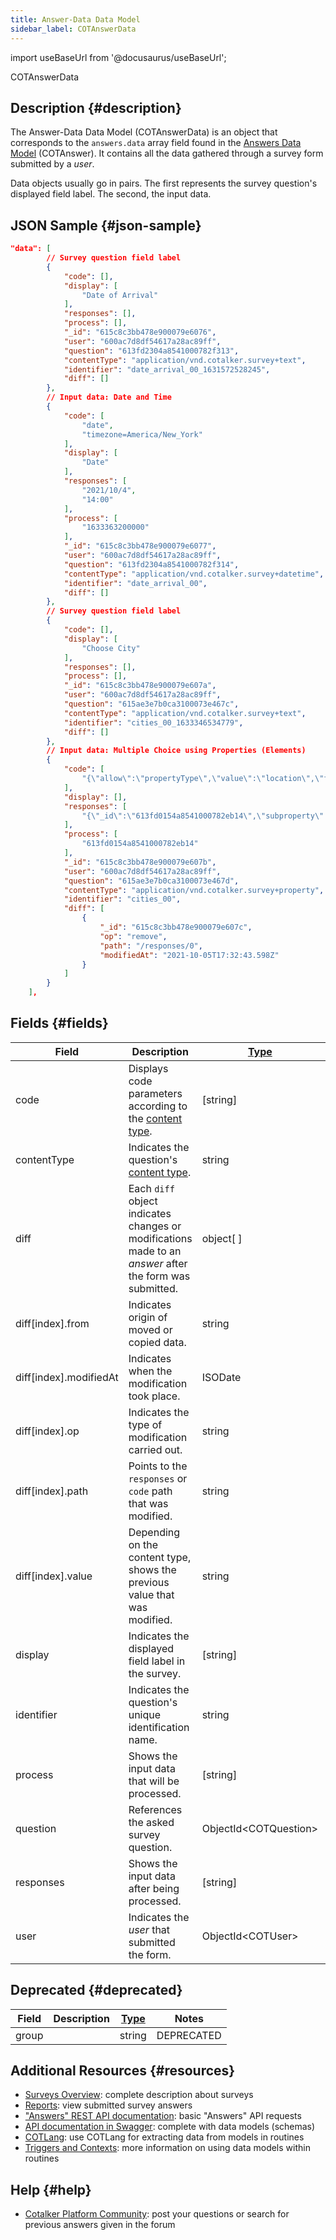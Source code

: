 ```yaml
---
title: Answer-Data Data Model
sidebar_label: COTAnswerData
---
```

import useBaseUrl from '@docusaurus/useBaseUrl'; 

<span className="hero__subtitle">COTAnswerData</span>

## Description {#description}

The Answer-Data Data Model (COTAnswerData) is an object that corresponds to the `answers.data` array field found in the [Answers Data Model](/docs/documentation/models/surveys/model_answers) (COTAnswer). It contains all the data gathered through a survey form submitted by a _user_.

Data objects usually go in pairs. The first represents the survey question's displayed field label. The second, the input data.

## JSON Sample {#json-sample}

```json
"data": [
        // Survey question field label
        {
            "code": [],
            "display": [
                "Date of Arrival"
            ],
            "responses": [],
            "process": [],
            "_id": "615c8c3bb478e900079e6076",
            "user": "600ac7d8df54617a28ac89ff",
            "question": "613fd2304a8541000782f313",
            "contentType": "application/vnd.cotalker.survey+text",
            "identifier": "date_arrival_00_1631572528245",
            "diff": []
        },
        // Input data: Date and Time
        {
            "code": [
                "date",
                "timezone=America/New_York"
            ],
            "display": [
                "Date"
            ],
            "responses": [
                "2021/10/4",
                "14:00"
            ],
            "process": [
                "1633363200000"
            ],
            "_id": "615c8c3bb478e900079e6077",
            "user": "600ac7d8df54617a28ac89ff",
            "question": "613fd2304a8541000782f314",
            "contentType": "application/vnd.cotalker.survey+datetime",
            "identifier": "date_arrival_00",
            "diff": []
        },
        // Survey question field label
        {
            "code": [],
            "display": [
                "Choose City"
            ],
            "responses": [],
            "process": [],
            "_id": "615c8c3bb478e900079e607a",
            "user": "600ac7d8df54617a28ac89ff",
            "question": "615ae3e7b0ca3100073e467c",
            "contentType": "application/vnd.cotalker.survey+text",
            "identifier": "cities_00_1633346534779",
            "diff": []
        },
        // Input data: Multiple Choice using Properties (Elements)
        {
            "code": [
                "{\"allow\":\"propertyType\",\"value\":\"location\",\"filter\":\"*\"}"
            ],
            "display": [],
            "responses": [
                "{\"_id\":\"613fd0154a8541000782eb14\",\"subproperty\":[],\"isActive\":true,\"name\":nyc_00\",\"display\":\"New York\"},\"propertyType\":\"location\",\"600ac7d8df5461626aac89c0\",\"createdAt\":\"2021-09-13T22:26:29.673Z\",\":\"2021-09-13T22:26:29.686Z\"}"
            ],
            "process": [
                "613fd0154a8541000782eb14"
            ],
            "_id": "615c8c3bb478e900079e607b",
            "user": "600ac7d8df54617a28ac89ff",
            "question": "615ae3e7b0ca3100073e467d",
            "contentType": "application/vnd.cotalker.survey+property",
            "identifier": "cities_00",
            "diff": [
                {
                    "_id": "615c8c3bb478e900079e607c",
                    "op": "remove",
                    "path": "/responses/0",
                    "modifiedAt": "2021-10-05T17:32:43.598Z"
                }
            ]
        }
    ],
```

## Fields {#fields}

| Field | Description | [Type](/docs/documentation/models/overview_model#data-types) | Notes |
| ---- | ---- | ---- | ---- |
| code | Displays code parameters according to the [content type](/docs/documentation/models/surveys/model_questionContentType). | [string] | [Click here](/docs/documentation/admin/tips/survey_gps_response) for an example using `survey+gps` content type. |
| contentType | Indicates the question's [content type](/docs/documentation/models/surveys/model_questionContentType). | string | |
| diff | Each `diff` object indicates changes or modifications made to an _answer_ after the form was submitted. | object[ ] | The `diff` field follows [RFC6902](https://datatracker.ietf.org/doc/html/rfc6902) standards. |
| diff[index].from | Indicates origin of moved or copied data. | string | Not present in all operations. |
| diff[index].modifiedAt | Indicates when the modification took place.| ISODate | YYYY-MM-DDTHH:mm:ss.SSSZ |
| diff[index].op | Indicates the type of modification carried out. | string | `remove`, `replace`, `add` |
| diff[index].path | Points to the `responses` or `code` path that was modified. | string | |
| diff[index].value | Depending on the content type, shows the previous value that was modified. | string | |
| display | Indicates the displayed field label in the survey. | [string] | Only present in objects that represent the survey field labels. |
| identifier | Indicates the question's unique identification name. | string | |
| process | Shows the input data that will be processed. | [string] | |
| question | References the asked survey question. | ObjectId<COTQuestion\> | [Questions Data Model](/docs/documentation/models/surveys/model_questions) |
| responses | Shows the input data after being processed. | [string] | |
| user | Indicates the _user_ that submitted the form. | ObjectId<COTUser\> | [Users Data Group](/docs/documentation/models/users/model_users) |

## Deprecated {#deprecated}

| Field | Description | [Type](/docs/documentation/models/overview_model#data-types) | Notes |
| ---- | ---- | ---- | ---- |
| group | | string | DEPRECATED |

## Additional Resources {#resources}

- [Surveys Overview](/docs/documentation/admin/survey/survey_overview): complete description about surveys
- [Reports](/docs/documentation/client/reports): view submitted survey answers 
- ["Answers" REST API documentation](docs/documentation/api/surveys/answers): basic "Answers" API requests
- [API documentation in Swagger](https://www.cotalker.com/swagger/core/?key=woubtjf4olr0t4zgutuwn6scbcm6hd3qh1cgl5obmohpbm3mfublnwcvv67lodgjvd3h86s9ppshtvmf95gepsqh6nizq9liu7f): complete with data models (schemas)
- [COTLang](/docs/documentation/automation/admin_cotlang): use COTLang for extracting data from models in routines
- [Triggers and Contexts](/docs/documentation/automation/triggers_and_contexts): more information on using data models within routines

## Help {#help}

- [Cotalker Platform Community](https://github.com/Cotalker/documentation/discussions): post your questions or search for previous answers given in the forum

